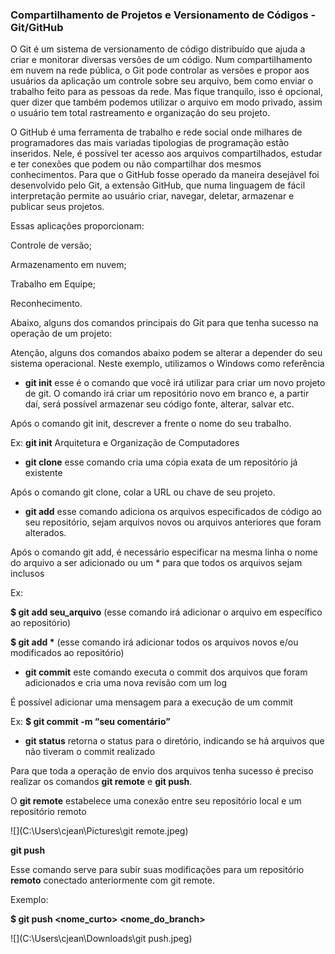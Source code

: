 ###                 Compartilhamento de Projetos e Versionamento de Códigos - Git/GitHub



O Git é um sistema de versionamento de código distribuído que ajuda a criar e monitorar diversas versões de um código. Num compartilhamento em nuvem na rede pública, o Git pode controlar as versões e propor aos usuários da aplicação um controle sobre seu arquivo, bem como enviar o trabalho feito para as pessoas da rede. Mas fique tranquilo, isso é opcional, quer dizer que também podemos utilizar o arquivo em modo privado, assim o usuário tem total rastreamento e organização do seu projeto.

O GitHub é uma ferramenta de trabalho e rede social onde milhares de programadores das mais variadas tipologias de programação estão inseridos. Nele, é possível ter acesso aos arquivos compartilhados, estudar e ter conexões que podem ou não compartilhar dos mesmos conhecimentos. Para que o GitHub fosse operado da maneira desejável foi desenvolvido pelo Git, a extensão GitHub, que numa linguagem de fácil interpretação permite ao usuário criar, navegar, deletar, armazenar e publicar seus projetos.

Essas aplicações proporcionam:

Controle de versão;

Armazenamento em nuvem;

Trabalho em Equipe;

Reconhecimento.



Abaixo, alguns dos comandos principais do Git para que tenha sucesso na operação de um projeto:

Atenção, alguns dos comandos abaixo podem se alterar a depender do seu sistema operacional. Neste exemplo, utilizamos o Windows como referência

- **git init**  esse é o comando que você irá utilizar para criar um novo projeto de git. O comando irá criar um repositório novo em branco e, a partir daí, será possível armazenar seu código fonte, alterar, salvar etc.

Após o comando git init, descrever a frente o nome do seu trabalho.

Ex: **git init** Arquitetura e Organização de Computadores

- **git clone**  esse comando cria uma cópia exata de um repositório já existente

Após o comando git clone, colar a URL ou chave de seu projeto.

- **git add**  esse comando adiciona os arquivos especificados de código ao seu repositório, sejam arquivos novos ou arquivos anteriores que foram alterados.

Após o comando git add, é necessário especificar na mesma linha o nome do arquivo a ser adicionado ou um * para que todos os arquivos sejam inclusos

Ex:

**$ git add seu_arquivo** (esse comando irá adicionar o arquivo em específico ao repositório)

**$ git add \*** (esse comando irá adicionar todos os arquivos novos e/ou modificados ao repositório)

- **git commit** este comando executa o commit dos arquivos que foram adicionados e cria uma nova revisão com um log

É possível adicionar uma mensagem para a execução de um commit

Ex: **$ git commit -m “seu comentário”**

- **git status** retorna o status para o diretório, indicando se há arquivos que não tiveram o commit realizado

Para que toda a operação de envio dos arquivos tenha sucesso é preciso realizar  os comandos **git remote** e **git push**.

O **git remote** estabelece uma conexão entre seu repositório local e um repositório remoto

![](C:\Users\cjean\Pictures\git remote.jpeg)

**git push**

Esse comando serve para subir suas modificações para um repositório **remoto** conectado anteriormente com git remote.

Exemplo:

**$ git push  <nome_curto> <nome_do_branch>**

![](C:\Users\cjean\Downloads\git push.jpeg)